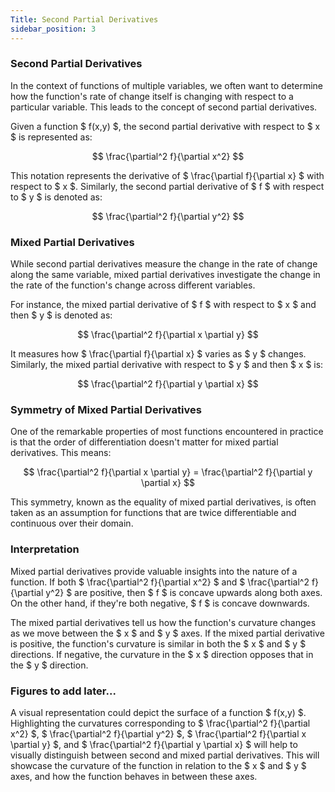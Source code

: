 ```yaml
---
Title: Second Partial Derivatives
sidebar_position: 3
---
```


### Second Partial Derivatives

In the context of functions of multiple variables, we often want to determine how the function's rate of change itself is changing with respect to a particular variable. This leads to the concept of second partial derivatives.

Given a function $ f(x,y) $, the second partial derivative with respect to $ x $ is represented as:

$$
\frac{\partial^2 f}{\partial x^2}
$$

This notation represents the derivative of $ \frac{\partial f}{\partial x} $ with respect to $ x $. Similarly, the second partial derivative of $ f $ with respect to $ y $ is denoted as:

$$
\frac{\partial^2 f}{\partial y^2}
$$

### Mixed Partial Derivatives

While second partial derivatives measure the change in the rate of change along the same variable, mixed partial derivatives investigate the change in the rate of the function's change across different variables. 

For instance, the mixed partial derivative of $ f $ with respect to $ x $ and then $ y $ is denoted as:

$$
\frac{\partial^2 f}{\partial x \partial y}
$$

It measures how $ \frac{\partial f}{\partial x} $ varies as $ y $ changes. Similarly, the mixed partial derivative with respect to $ y $ and then $ x $ is:

$$
\frac{\partial^2 f}{\partial y \partial x}
$$

### Symmetry of Mixed Partial Derivatives

One of the remarkable properties of most functions encountered in practice is that the order of differentiation doesn't matter for mixed partial derivatives. This means:

$$
\frac{\partial^2 f}{\partial x \partial y} = \frac{\partial^2 f}{\partial y \partial x}
$$

This symmetry, known as the equality of mixed partial derivatives, is often taken as an assumption for functions that are twice differentiable and continuous over their domain.

### Interpretation

Mixed partial derivatives provide valuable insights into the nature of a function. If both $ \frac{\partial^2 f}{\partial x^2} $ and $ \frac{\partial^2 f}{\partial y^2} $ are positive, then $ f $ is concave upwards along both axes. On the other hand, if they're both negative, $ f $ is concave downwards.

The mixed partial derivatives tell us how the function's curvature changes as we move between the $ x $ and $ y $ axes. If the mixed partial derivative is positive, the function's curvature is similar in both the $ x $ and $ y $ directions. If negative, the curvature in the $ x $ direction opposes that in the $ y $ direction.

### Figures to add later...

A visual representation could depict the surface of a function $ f(x,y) $. Highlighting the curvatures corresponding to $ \frac{\partial^2 f}{\partial x^2} $, $ \frac{\partial^2 f}{\partial y^2} $, $ \frac{\partial^2 f}{\partial x \partial y} $, and $ \frac{\partial^2 f}{\partial y \partial x} $ will help to visually distinguish between second and mixed partial derivatives. This will showcase the curvature of the function in relation to the $ x $ and $ y $ axes, and how the function behaves in between these axes.